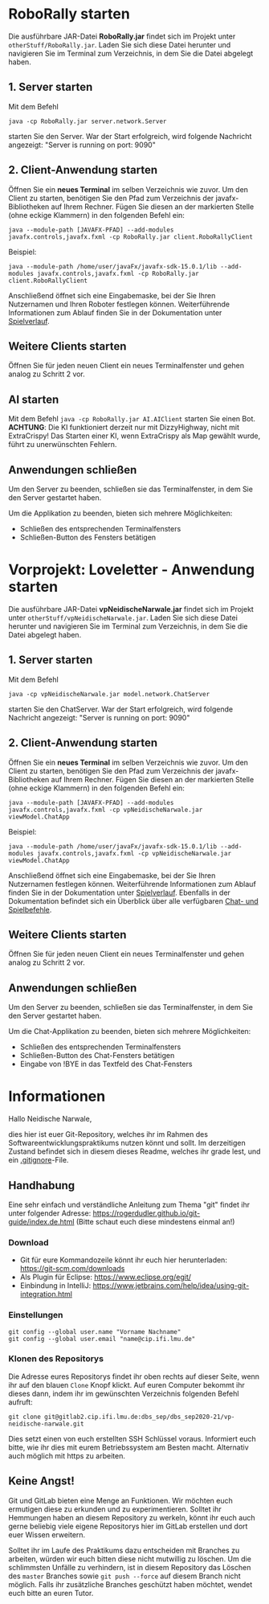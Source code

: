 # RoboRally starten

Die ausführbare JAR-Datei **RoboRally.jar** findet sich im Projekt unter `otherStuff/RoboRally.jar`.
Laden Sie sich diese Datei herunter und navigieren Sie im Terminal zum Verzeichnis, in dem Sie die Datei abgelegt haben.
## 1. Server starten
Mit dem Befehl

`java -cp RoboRally.jar server.network.Server`

starten Sie den Server. War der Start erfolgreich, wird folgende Nachricht angezeigt:
"Server is running on port: 9090"

## 2. Client-Anwendung starten
Öffnen Sie ein **neues Terminal** im selben Verzeichnis wie zuvor. Um den Client zu starten, benötigen Sie den Pfad zum Verzeichnis der javafx-Bibliotheken auf Ihrem Rechner. Fügen Sie diesen an der markierten Stelle (ohne eckige Klammern) in den folgenden Befehl ein:

`java --module-path [JAVAFX-PFAD] --add-modules javafx.controls,javafx.fxml -cp RoboRally.jar client.RoboRallyClient`

Beispiel:

`java --module-path /home/user/javaFx/javafx-sdk-15.0.1/lib --add-modules javafx.controls,javafx.fxml -cp RoboRally.jar client.RoboRallyClient`

Anschließend öffnet sich eine Eingabemaske, bei der Sie Ihren Nutzernamen und Ihren Roboter festlegen können. 
Weiterführende Informationen zum Ablauf finden Sie in der Dokumentation unter [Spielverlauf](https://gitlab2.cip.ifi.lmu.de/dbs_sep/dbs_sep2020-21/vp-neidische-narwale/-/wikis/Home/Hauptprojekt/Anwender/Spielverlauf). 


## Weitere Clients starten
Öffnen Sie für jeden neuen Client ein neues Terminalfenster und gehen analog zu Schritt 2 vor.

## AI starten
Mit dem Befehl
`java -cp RoboRally.jar AI.AIClient`
starten Sie einen Bot. 
**ACHTUNG**: Die KI funktioniert derzeit nur mit DizzyHighway, nicht mit ExtraCrispy! Das Starten einer KI, wenn ExtraCrispy als Map gewählt wurde, führt zu unerwünschten Fehlern.

## Anwendungen schließen
Um den Server zu beenden, schließen sie das Terminalfenster, in dem Sie den Server gestartet haben.

Um die Applikation zu beenden, bieten sich mehrere Möglichkeiten:
- Schließen des entsprechenden Terminalfensters
- Schließen-Button des Fensters betätigen







# Vorprojekt: Loveletter - Anwendung starten

Die ausführbare JAR-Datei **vpNeidischeNarwale.jar** findet sich im Projekt unter `otherStuff/vpNeidischeNarwale.jar`.
Laden Sie sich diese Datei herunter und navigieren Sie im Terminal zum Verzeichnis, in dem Sie die Datei abgelegt haben.
## 1. Server starten
Mit dem Befehl

`java -cp vpNeidischeNarwale.jar model.network.ChatServer`

starten Sie den ChatServer. War der Start erfolgreich, wird folgende Nachricht angezeigt:
"Server is running on port: 9090"

## 2. Client-Anwendung starten
Öffnen Sie ein **neues Terminal** im selben Verzeichnis wie zuvor. Um den Client zu starten, benötigen Sie den Pfad zum Verzeichnis der javafx-Bibliotheken auf Ihrem Rechner. Fügen Sie diesen an der markierten Stelle (ohne eckige Klammern) in den folgenden Befehl ein:

`java --module-path [JAVAFX-PFAD] --add-modules javafx.controls,javafx.fxml -cp vpNeidischeNarwale.jar viewModel.ChatApp`

Beispiel:

`java --module-path /home/user/javaFx/javafx-sdk-15.0.1/lib --add-modules javafx.controls,javafx.fxml -cp vpNeidischeNarwale.jar viewModel.ChatApp`

Anschließend öffnet sich eine Eingabemaske, bei der Sie Ihren Nutzernamen festlegen können. 
Weiterführende Informationen zum Ablauf finden Sie in der Dokumentation unter [Spielverlauf](https://gitlab2.cip.ifi.lmu.de/dbs_sep/dbs_sep2020-21/vp-neidische-narwale/-/wikis/Home/Anwender/Spielverlauf). 
Ebenfalls in der Dokumentation befindet sich ein Überblick über alle verfügbaren [Chat- und Spielbefehle](https://gitlab2.cip.ifi.lmu.de/dbs_sep/dbs_sep2020-21/vp-neidische-narwale/-/wikis/Home/Anwender/Spielbefehle).

## Weitere Clients starten
Öffnen Sie für jeden neuen Client ein neues Terminalfenster und gehen analog zu Schritt 2 vor.

## Anwendungen schließen
Um den Server zu beenden, schließen sie das Terminalfenster, in dem Sie den Server gestartet haben.

Um die Chat-Applikation zu beenden, bieten sich mehrere Möglichkeiten:
- Schließen des entsprechenden Terminalfensters
- Schließen-Button des Chat-Fensters betätigen
- Eingabe von !BYE in das Textfeld des Chat-Fensters




# Informationen
Hallo Neidische Narwale,

dies hier ist euer Git-Repository, welches ihr im Rahmen des Softwareentwicklungspraktikums nutzen könnt und sollt. Im derzeitigen Zustand befindet sich in diesem dieses Readme, welches ihr grade lest, und ein [.gitignore](https://git-scm.com/docs/gitignore)-File.

## Handhabung

Eine sehr einfach und verständliche Anleitung zum Thema "git" findet ihr unter folgender Adresse:  https://rogerdudler.github.io/git-guide/index.de.html (Bitte schaut euch diese mindestens einmal an!)

### Download
* Git für eure Kommandozeile könnt ihr euch hier herunterladen: https://git-scm.com/downloads
* Als Plugin für Eclipse: https://www.eclipse.org/egit/
* Einbindung in IntelliJ: https://www.jetbrains.com/help/idea/using-git-integration.html


### Einstellungen

    git config --global user.name "Vorname Nachname"
    git config --global user.email "name@cip.ifi.lmu.de"

### Klonen des Repositorys
Die Adresse eures Repositorys findet ihr oben rechts auf dieser Seite, wenn ihr auf den blauen `Clone` Knopf klickt. 
Auf euren Computer bekommt ihr dieses dann, indem ihr im gewünschten Verzeichnis folgenden Befehl aufruft:

    
    git clone git@gitlab2.cip.ifi.lmu.de:dbs_sep/dbs_sep2020-21/vp-neidische-narwale.git

Dies setzt einen von euch erstellten SSH Schlüssel voraus. Informiert euch bitte, wie ihr dies mit eurem Betriebssystem am Besten macht. Alternativ auch möglich mit https zu arbeiten. 

## Keine Angst!
Git und GitLab bieten eine Menge an Funktionen. Wir möchten euch ermutigen diese zu erkunden und zu experimentieren. Solltet ihr Hemmungen haben an diesem Repository zu werkeln, könnt ihr euch auch gerne beliebig viele eigene Repositorys hier im GitLab erstellen und dort euer Wissen erweitern.

Solltet ihr im Laufe des Praktikums dazu entscheiden mit Branches zu arbeiten, würden wir euch bitten diese nicht mutwillig zu löschen. Um die schlimmsten Unfälle zu verhindern, ist in diesem Repository das Löschen des `master` Branches sowie `git push --force` auf diesem Branch nicht möglich. Falls ihr zusätzliche Branches geschützt haben möchtet, wendet euch bitte an euren Tutor.
